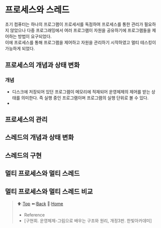 # 프로세스와 스레드
초기 컴퓨터는 하나의 프로그램이 프로세서를 독점하여 프로세스를 통한 관리가 필요하지 않았으나 다중 프로그래밍에서 여러 프로그램이 자원을 공유하기에 프로그램들을 제어하는 방법이 요구되었다.  
이에 프로세스를 통해 프로그램을 제어하고 자원을 관리하기 시작하였고 멀티 테스킹이 가능하게 되었다.


## 프로세스의 개념과 상태 변화
### 개념
- 디스크에 저장되어 있던 프로그램이 메모리에 적재되어 운영체제의 제어를 받는 상태를 의미한다. 즉 실행 중인 프로그램이며 프로그램의 실행 단위로 볼 수 있다.
- 

## 프로세스의 관리

## 스레드의 개념과 상태 변화

## 스레드의 구현

## 멀티 프로세스와 멀티 스레드

## 멀티 프로세스와 멀티 스레드 비교 


> ⬆️:[Top](#프로세스와-스레드)
> ⬅️:[Back](https://github.com/Minho979/CS_Study/blob/main/README.md#%EF%B8%8F-Operating-System)
> 💁:[Home](https://github.com/Minho979/CS_Study/blob/main/README.md)
> - Reference
> - [구현회. 운영체제-그림으로 배우는 구조와 원리, 개정3판. 한빛아카데미]
